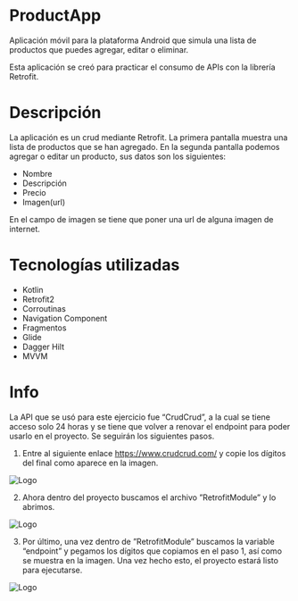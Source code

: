 # ProductApp
Aplicación móvil para la plataforma Android que simula una lista de productos que puedes agregar, editar o eliminar.


Esta aplicación se creó para practicar el consumo de APIs con la librería Retrofit.


# Descripción
La aplicación es un crud mediante Retrofit. 
La primera pantalla muestra una lista de productos que se han agregado.
En la segunda pantalla podemos agregar o editar un producto, sus datos son los siguientes:
- Nombre
- Descripción
- Precio
- Imagen(url)


En el campo de imagen se tiene que poner una url de alguna imagen de internet.


# Tecnologías utilizadas
- Kotlin
- Retrofit2
- Corroutinas
- Navigation Component
- Fragmentos
- Glide
- Dagger Hilt
- MVVM


# Info
La API que se usó para este ejercicio fue “CrudCrud”, a la cual se tiene acceso solo 24 horas y se tiene que volver a renovar el endpoint para poder usarlo en el proyecto. Se seguirán los siguientes pasos.


1. Entre al siguiente enlace https://www.crudcrud.com/ y copie los dígitos del final como aparece en la imagen.

![Logo](https://firebasestorage.googleapis.com/v0/b/using-firebase-af6b1.appspot.com/o/paso1.png?alt=media&token=a105f57a-d37c-4b4e-9f5c-d14dfd5b2a95)

2. Ahora dentro del proyecto buscamos el archivo ”RetrofitModule” y lo abrimos.

![Logo](https://firebasestorage.googleapis.com/v0/b/using-firebase-af6b1.appspot.com/o/paso2.png?alt=media&token=21f99e96-1377-48f5-917c-fa4c6f439d46)

3. Por último, una vez dentro de ”RetrofitModule” buscamos la variable “endpoint” y pegamos los dígitos que copiamos en el paso 1, así como se muestra en la imagen. Una vez hecho esto, el proyecto estará listo para ejecutarse.

![Logo](https://firebasestorage.googleapis.com/v0/b/using-firebase-af6b1.appspot.com/o/paso3.png?alt=media&token=934b5d6d-35f2-4689-9968-a64f1d1cae0c)
